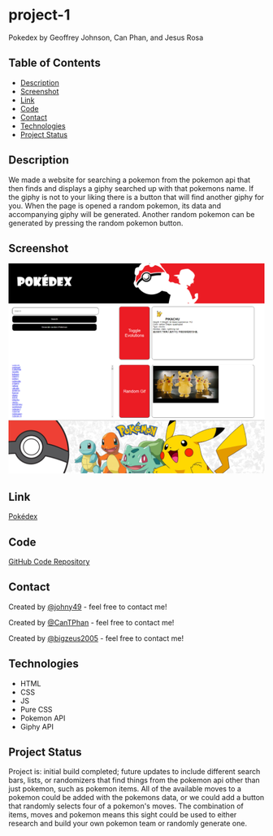 # project-1
Pokedex by Geoffrey Johnson, Can Phan, and Jesus Rosa

## Table of Contents
* [Description](#description)
* [Screenshot](#screenshot)
* [Link](#link)
* [Code](#code)
* [Contact](#contact)
* [Technologies](#technologies)
* [Project Status](#project-status)

## Description 
We made a website for searching a pokemon from the pokemon api that then finds and displays a giphy searched up with that pokemons name. If the giphy is not to your liking there is a button that will find another giphy for you. When the page is opened a random pokemon, its data and accompanying giphy will be generated. Another random pokemon can be generated by pressing the random pokemon button.

## Screenshot
![Screenshot of portfolio webpage](./assets/images/pokedex-project.png)


## Link
[Pokédex](https://bigzeus2005.github.io/project-1/)


## Code
[GitHub Code Repository](https://github.com/bigzeus2005/project-1)


## Contact 
Created by [@johny49](https://github.com/Johny49/) - feel free to contact me!

Created by [@CanTPhan](https://github.com/CanTPhan) - feel free to contact me!  

Created by [@bigzeus2005](https://github.com/bigzeus2005) - feel free to contact me! 


## Technologies
- HTML
- CSS
- JS
- Pure CSS
- Pokemon API
- Giphy API


## Project Status
Project is: initial build completed; future updates to include different search bars, lists, or randomizers that find things from the pokemon api other than just pokemon, such as pokemon items. All of the available moves to a pokemon could be added with the pokemons data, or we could add a button that randomly selects four of a pokemon's moves. The combination of items, moves and pokemon means this sight could be used to either research and build your own pokemon team or randomly generate one.

